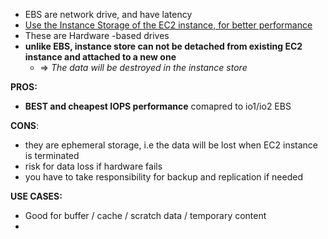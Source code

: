 
- EBS are network drive, and have latency
- <u> Use the Instance Storage of the EC2 instance, for better performance</u>
- These are Hardware -based drives
- **unlike EBS, instance store can not be detached from existing EC2 instance and attached to a new one**
	- => *The data will be destroyed in the instance store*

**PROS:**
- **BEST and cheapest IOPS performance** comapred to io1/io2 EBS

**CONS**:
- they are ephemeral storage, i.e the data will be lost when EC2 instance is terminated
- risk for data loss if hardware fails
- you have to take responsibility for backup and replication if needed

**USE CASES:**
- Good for buffer / cache / scratch data / temporary content
- 
